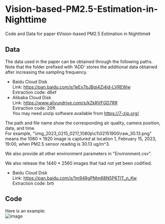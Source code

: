 # Vision-based-PM2.5-Estimation-in-Nighttime
Code and Data for paper 《Vision-based PM2.5 Estimation in Nighttime》

## Data
The data used in the paper can be obtained through the following paths.  
   Note that the folder prefixed with 'ADD' stores the additional data obtained after increasing the sampling frequency.  
- Baidu Cloud Disk  
   Link: https://pan.baidu.com/s/1eEx7bJBqj4Zj4id-LVREWw  
   Extraction code: d6ef  
- Alibaba Cloud Disk  
   Link: https://www.aliyundrive.com/s/kZkRVFGD7RR  
   Extraction code: 20ft  
   You may need unzip software available from https://7-zip.org/
   
The path and file name show the corresponding air quality, camera position, data, and time.  
For example, "\img_2023_0215_0217_1080p\c1\02151900\raw_30.13.png" means the 1080 × 1920 image is captured at location 1, February 15, 2023, 19:00, when PM2.5 sensor reading is 30.13 ug/m^3.

We also provide all other environment parameters in "Environment.csv".

We also release the 1440 × 2560 images that had not yet been codified.  
- Baidu Cloud Disk  
   Link: https://pan.baidu.com/s/1m948gPMm68N5P6TIT_n_Kw  
   Extraction code: brti  
## Code
Here is an example:  
![image](https://github.com/Kaihua-Zhang/Vision-based-PM2.5-Estimation-in-Nighttime/blob/main/Features.png)

   
